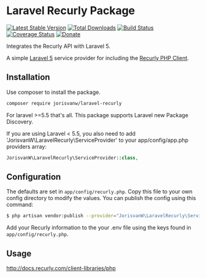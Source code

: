 Laravel Recurly Package
=======================
[![Latest Stable Version](http://img.shields.io/packagist/v/jorisvanw/laravel-recurly.svg)](https://packagist.org/packages/jorisvanw/laravel-recurly) [![Total Downloads](http://img.shields.io/packagist/dm/jorisvanw/laravel-recurly.svg)](https://packagist.org/packages/jorisvanw/laravel-recurly) [![Build Status](http://img.shields.io/travis/jorisvanw/laravel-recurly.svg)](https://travis-ci.org/jorisvanw/laravel-recurly) [![Coverage Status](http://img.shields.io/coveralls/jorisvanw/laravel-recurly.svg)](https://coveralls.io/r/jorisvanw/laravel-recurly) [![Donate](https://img.shields.io/badge/donate-paypal-blue.svg)](https://www.paypal.me/JorisvanW)


Integrates the Recurly API with Laravel 5.

A simple [Laravel 5](http://laravel.com/) service provider for including the [Recurly PHP Client](https://github.com/recurly/recurly-client-php).

## Installation

Use composer to install the package.
```bash
composer require jorisvanw/laravel-recurly
```
For laravel >=5.5 that's all. This package supports Laravel new Package Discovery.

If you are using Laravel < 5.5, you also need to add 'JorisvanW\LaravelRecurly\ServiceProvider' to your app/config/app.php providers array:
```php
JorisvanW\LaravelRecurly\ServiceProvider::class,
```

## Configuration

The defaults are set in `app/config/recurly.php`. Copy this file to your own config directory to modify the values. You can publish the config using this command:

```sh
$ php artisan vendor:publish --provider="JorisvanW\LaravelRecurly\ServiceProvider"
```

Add your Recurly information to the your .env file using the keys found in `app/config/recurly.php`.

## Usage

http://docs.recurly.com/client-libraries/php
